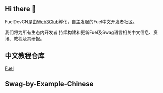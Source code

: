 ## Hi there 👋

FuelDevCN是由[Web3Club](https://github.com/Web3-Club)孵化，自主发起的Fuel中文开发者社区。

我们将为所有生态内开发者 持续构建和更新Fuel及Swag语言相关中文信息、资讯、教程及其研报。

## 中文教程仓库

[Fuel](https://github.com/fuel-champions/Fuel-Dev-tutorial-CN)

## Swag-by-Example-Chinese



